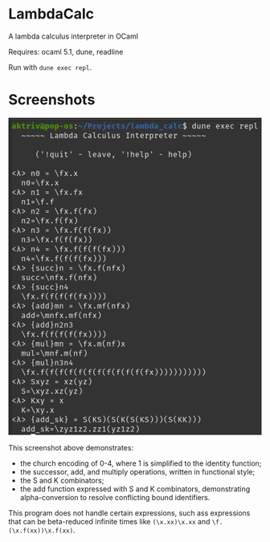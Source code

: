 # LambdaCalc
A lambda calculus interpreter in OCaml

Requires: ocaml 5.1, dune, readline

Run with `dune exec repl`.

# Screenshots

![screenshot](res/scrot.png)

This screenshot above demonstrates:

 * the church encoding of 0-4, where 1 is simplified to the identity function;
 * the successor, add, and multiply operations, written in functional style;
 * the S and K combinators;
 * the add function expressed with S and K combinators, demonstrating
   alpha-conversion to resolve conflicting bound identifiers.

This program does not handle certain expressions, such ass expressions that can
be beta-reduced infinite times like `(\x.xx)\x.xx` and `\f.(\x.f(xx))\x.f(xx)`.
